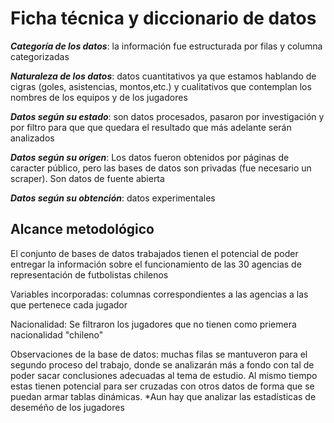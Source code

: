 # Ficha técnica y diccionario de datos 
_**Categoría de los datos**_: la información fue estructurada por filas y columna categorizadas 

_**Naturaleza de los datos**_: datos cuantitativos ya que estamos hablando de cigras (goles, asistencias, montos,etc.) y cualitativos que contemplan los nombres de los equipos y de los jugadores 

_**Datos según su estado**_: son datos procesados, pasaron por investigación y por filtro para que que quedara el resultado que más adelante serán analizados

_**Datos según su origen**_: Los datos fueron obtenidos por páginas de caracter público, pero las bases de datos son privadas (fue necesario un scraper). Son datos de fuente abierta 

_**Datos según su obtención**_: datos experimentales 

## Alcance metodológico

El conjunto de bases de datos trabajados tienen el potencial de poder entregar la información sobre el funcionamiento de las 30 agencias de representación de futbolistas chilenos

Variables incorporadas: columnas correspondientes a las agencias a las que pertenece cada jugador

Nacionalidad: Se filtraron los jugadores que no tienen como priemera nacionalidad "chileno"

Observaciones de la base de datos: muchas filas se mantuveron para el segundo proceso del trabajo, donde se analizarán más a fondo con tal de poder sacar conclusiones adecuadas al tema de estudio. Al mismo tiempo estas tienen potencial para ser cruzadas con otros datos de forma que se puedan armar tablas dinámicas. 
*Aun hay que analizar las estadísticas de deseméño de los jugadores 